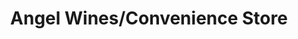 ---
title: "Angel Wines/Convenience Store"
url: /dunstable/angel-wines-convenience-store/
shop: convenience
---